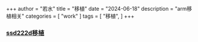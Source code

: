 ﻿+++
author = "若水"
title = "移植"
date = "2024-06-18"
description = "arm移植相关"
categories = [
    "work"
]
tags = [
    "移植",
]
+++

### [ssd222d移植]()
